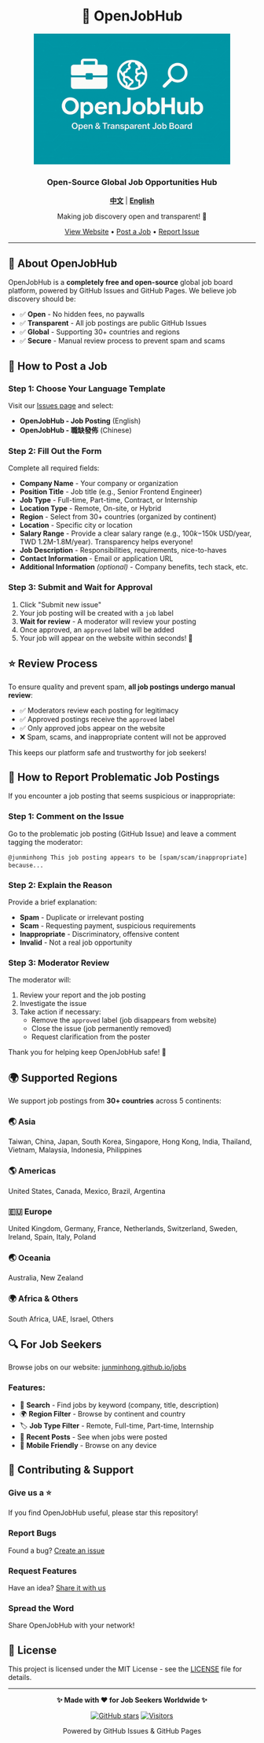 <div align="center">

# 💼 OpenJobHub
<p align="center">
    <picture>
      <img src="src/assets/images/logo.png" alt="awsui logo" width="400">
    </picture>
    <br>
</p>

### Open-Source Global Job Opportunities Hub

**[中文](./README.zh-TW.md)** | **[English](./README.md)**

Making job discovery open and transparent! 🚀

[View Website](https://junminhong.github.io/jobs/) • [Post a Job](https://github.com/junminhong/jobs/issues/new/choose) • [Report Issue](https://github.com/junminhong/jobs/issues)

</div>

---

## 🌟 About OpenJobHub

OpenJobHub is a **completely free and open-source** global job board platform, powered by GitHub Issues and GitHub Pages. We believe job discovery should be:

- ✅ **Open** - No hidden fees, no paywalls
- ✅ **Transparent** - All job postings are public GitHub Issues
- ✅ **Global** - Supporting 30+ countries and regions
- ✅ **Secure** - Manual review process to prevent spam and scams

## 📝 How to Post a Job

### Step 1: Choose Your Language Template

Visit our [Issues page](https://github.com/junminhong/jobs/issues/new/choose) and select:
- **OpenJobHub - Job Posting** (English)
- **OpenJobHub - 職缺發佈** (Chinese)

### Step 2: Fill Out the Form

Complete all required fields:
- **Company Name** - Your company or organization
- **Position Title** - Job title (e.g., Senior Frontend Engineer)
- **Job Type** - Full-time, Part-time, Contract, or Internship
- **Location Type** - Remote, On-site, or Hybrid
- **Region** - Select from 30+ countries (organized by continent)
- **Location** - Specific city or location
- **Salary Range** - Provide a clear salary range (e.g., $100k-$150k USD/year, TWD 1.2M-1.8M/year). Transparency helps everyone!
- **Job Description** - Responsibilities, requirements, nice-to-haves
- **Contact Information** - Email or application URL
- **Additional Information** *(optional)* - Company benefits, tech stack, etc.

### Step 3: Submit and Wait for Approval

1. Click "Submit new issue"
2. Your job posting will be created with a `job` label
3. **Wait for review** - A moderator will review your posting
4. Once approved, an `approved` label will be added
5. Your job will appear on the website within seconds! 🎉

## ⭐ Review Process

To ensure quality and prevent spam, **all job postings undergo manual review**:

- ✅ Moderators review each posting for legitimacy
- ✅ Approved postings receive the `approved` label
- ✅ Only approved jobs appear on the website
- ❌ Spam, scams, and inappropriate content will not be approved

This keeps our platform safe and trustworthy for job seekers!

## 🚨 How to Report Problematic Job Postings

If you encounter a job posting that seems suspicious or inappropriate:

### Step 1: Comment on the Issue

Go to the problematic job posting (GitHub Issue) and leave a comment tagging the moderator:

```
@junminhong This job posting appears to be [spam/scam/inappropriate] because...
```

### Step 2: Explain the Reason

Provide a brief explanation:
- **Spam** - Duplicate or irrelevant posting
- **Scam** - Requesting payment, suspicious requirements
- **Inappropriate** - Discriminatory, offensive content
- **Invalid** - Not a real job opportunity

### Step 3: Moderator Review

The moderator will:
1. Review your report and the job posting
2. Investigate the issue
3. Take action if necessary:
   - Remove the `approved` label (job disappears from website)
   - Close the issue (job permanently removed)
   - Request clarification from the poster

Thank you for helping keep OpenJobHub safe! 🙏

## 🌍 Supported Regions

We support job postings from **30+ countries** across 5 continents:

### 🌏 Asia
Taiwan, China, Japan, South Korea, Singapore, Hong Kong, India, Thailand, Vietnam, Malaysia, Indonesia, Philippines

### 🌎 Americas
United States, Canada, Mexico, Brazil, Argentina

### 🇪🇺 Europe
United Kingdom, Germany, France, Netherlands, Switzerland, Sweden, Ireland, Spain, Italy, Poland

### 🌏 Oceania
Australia, New Zealand

### 🌍 Africa & Others
South Africa, UAE, Israel, Others

## 🔍 For Job Seekers

Browse jobs on our website: [junminhong.github.io/jobs](https://junminhong.github.io/jobs/)

### Features:
- 🔎 **Search** - Find jobs by keyword (company, title, description)
- 🌍 **Region Filter** - Browse by continent and country
- 🏷️ **Job Type Filter** - Remote, Full-time, Part-time, Internship
- 📅 **Recent Posts** - See when jobs were posted
- 📱 **Mobile Friendly** - Browse on any device

## 🤝 Contributing & Support

### Give us a ⭐
If you find OpenJobHub useful, please star this repository!

### Report Bugs
Found a bug? [Create an issue](https://github.com/junminhong/jobs/issues)

### Request Features
Have an idea? [Share it with us](https://github.com/junminhong/jobs/issues)

### Spread the Word
Share OpenJobHub with your network!

## 📜 License

This project is licensed under the MIT License - see the [LICENSE](LICENSE) file for details.

---

<div align="center">

**✨ Made with ❤️ for Job Seekers Worldwide ✨**

[![GitHub stars](https://img.shields.io/github/stars/junminhong/jobs?style=social)](https://github.com/junminhong/jobs/stargazers)
[![Visitors](https://hits.sh/github.com/junminhong/jobs.svg?style=flat-square&label=views&color=0891b2&labelColor=64748b)](https://github.com/junminhong/jobs)

Powered by GitHub Issues & GitHub Pages
</div>

